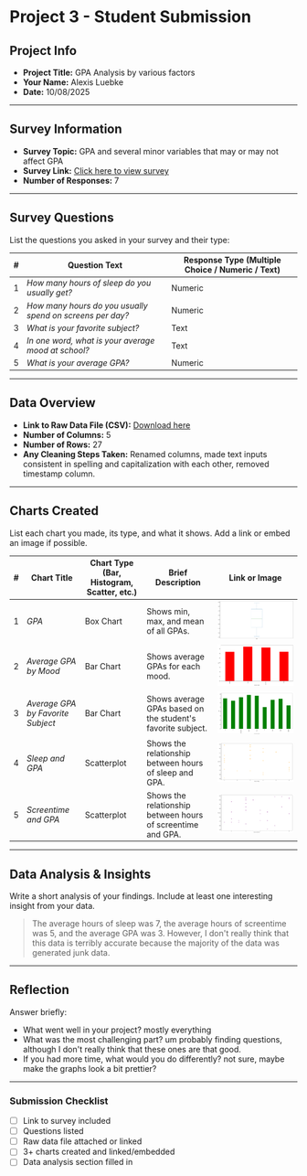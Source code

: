 # Project 3 -  Student Submission

## Project Info
- **Project Title:** GPA Analysis by various factors
- **Your Name:** Alexis Luebke
- **Date:** 10/08/2025

---

## Survey Information
- **Survey Topic:** GPA and several minor variables that may or may not affect GPA
- **Survey Link:** [Click here to view survey](https://docs.google.com/forms/d/e/1FAIpQLSfKPH3608lIhK0XIek_L0mhZelqYuEqBPv4e7sTR22uOvEgIA/viewform?usp=dialog)
- **Number of Responses:** 7

---

## Survey Questions
List the questions you asked in your survey and their type:

| # | Question Text | Response Type (Multiple Choice / Numeric / Text) |
|---|---------------|-------------------------------------------------|
| 1 | _How many hours of sleep do you usually get?_ | Numeric |
| 2 | _How many hours do you usually spend on screens per day?_ | Numeric |
| 3 | _What is your favorite subject?_ | Text |
| 4 | _In one word, what is your average mood at school?_ | Text |
| 5 | _What is your average GPA?_ | Numeric |

---

## Data Overview
- **Link to Raw Data File (CSV):** [Download here](survey_data.csv)
- **Number of Columns:** 5
- **Number of Rows:** 27
- **Any Cleaning Steps Taken:** Renamed columns, made text inputs consistent in spelling and capitalization with each other, removed timestamp column.

---

## Charts Created
List each chart you made, its type, and what it shows. Add a link or embed an image if possible.

| # | Chart Title | Chart Type (Bar, Histogram, Scatter, etc.) | Brief Description | Link or Image |
|---|-------------|-------------------------------------------|-------------------|---------------|
| 1 | _GPA_ | Box Chart | Shows min, max, and mean of all GPAs. | ![Chart 1](Chart_GPA.png) |
| 2 | _Average GPA by Mood_ | Bar Chart | Shows average GPAs for each mood. | ![Chart 2](Chart_Mood_GPA.png) |
| 3 | _Average GPA by Favorite Subject_ | Bar Chart | Shows average GPAs based on the student's favorite subject. | ![Chart 3](Chart_Subject_GPA.png) |
| 4 | _Sleep and GPA_ | Scatterplot | Shows the relationship between hours of sleep and GPA. | ![Chart 4](Chart_Sleep_GPA.png) |
| 5 | _Screentime and GPA_ | Scatterplot | Shows the relationship between hours of screentime and GPA. | ![Chart 5](Chart_Screens_GPA.png) |

---

## Data Analysis & Insights
Write a short analysis of your findings. Include at least one interesting insight from your data.

> The average hours of sleep was 7, the average hours of screentime was 5, and the average GPA was 3. However, I don't really think that this data is terribly accurate because
the majority of the data was generated junk data. 

---

## Reflection
Answer briefly:
- What went well in your project? 
mostly everything
- What was the most challenging part?
um probably finding questions, although I don't really think that these ones are that good.
- If you had more time, what would you do differently?
not sure, maybe make the graphs look a bit prettier?

---

### Submission Checklist
- [ ] Link to survey included
- [ ] Questions listed
- [ ] Raw data file attached or linked
- [ ] 3+ charts created and linked/embedded
- [ ] Data analysis section filled in